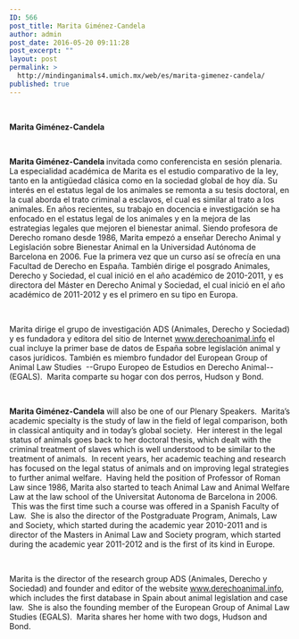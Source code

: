 ```yaml
---
ID: 566
post_title: Marita Giménez-Candela
author: admin
post_date: 2016-05-20 09:11:28
post_excerpt: ""
layout: post
permalink: >
  http://mindinganimals4.umich.mx/web/es/marita-gimenez-candela/
published: true
---
```

&nbsp;

<b>Marita Giménez-Candela</b>

&nbsp;

<b>Marita Giménez-Candela </b><span style="font-weight: 400;">invitada como conferencista en sesión plenaria. La especialidad académica de Marita es el estudio comparativo de la ley, tanto en la antigüedad clásica como en la sociedad global de hoy día. Su interés en el estatus legal de los animales se remonta a su tesis doctoral, en la cual aborda el trato criminal a esclavos, el cual es similar al trato a los animales. En años recientes, su trabajo en docencia e investigación se ha enfocado en el estatus legal de los animales y en la mejora de las estrategias legales que mejoren el bienestar animal. Siendo profesora de Derecho romano desde 1986, Marita empezó a enseñar Derecho Animal y Legislación sobre Bienestar Animal en la Universidad Autónoma de Barcelona en 2006. Fue la primera vez que un curso así se ofrecía en una Facultad de Derecho en España. También dirige el posgrado Animales, Derecho y Sociedad, el cual inició en el año académico de 2010-2011, y es directora del Máster en Derecho Animal y Sociedad, el cual inició en el año académico de 2011-2012 y es el primero en su tipo en Europa. </span>

&nbsp;

<span style="font-weight: 400;">Marita dirige el grupo de investigación ADS (Animales, Derecho y Sociedad) y es fundadora y editora del sitio de Internet </span><a href="http://www.derechoanimal.info"><span style="font-weight: 400;">www.derechoanimal.info</span></a><span style="font-weight: 400;"> el cual incluye la primer base de datos de España sobre legislación animal y casos jurídicos. También es miembro fundador del European Group of Animal Law Studies  --Grupo Europeo de Estudios en Derecho Animal-- (EGALS).  Marita comparte su hogar con dos perros, Hudson y Bond.</span>

&nbsp;

<b>Marita Giménez-Candela</b> <span style="font-weight: 400;">will also be one of our Plenary Speakers.  Marita’s academic specialty is the study of law in the field of legal comparison, both in classical antiquity and in today’s global society.  Her interest in the legal status of animals goes back to her doctoral thesis, which dealt with the criminal treatment of slaves which is well understood to be similar to the treatment of animals.  In recent years, her academic teaching and research has focused on the legal status of animals and on improving legal strategies to further animal welfare.  Having held the position of Professor of Roman Law since 1986, Marita also started to teach Animal Law and Animal Welfare Law at the law school of the Universitat Autonoma de Barcelona in 2006.  This was the first time such a course was offered in a Spanish Faculty of Law.  She is also the director of the Postgraduate Program, Animals, Law and Society, which started during the academic year 2010-2011 and is director of the Masters in Animal Law and Society program, which started during the academic year 2011-2012 and is the first of its kind in Europe.</span>

&nbsp;

<span style="font-weight: 400;">Marita is the director of the research group ADS (Animales, Derecho y Sociedad) and founder and editor of the website </span><a href="http://www.derechoanimal.info"><span style="font-weight: 400;">www.derechoanimal.info</span></a><span style="font-weight: 400;">, which includes the first database in Spain about animal legislation and case law.  She is also the founding member of the European Group of Animal Law Studies (EGALS).  Marita shares her home with two dogs, Hudson and Bond.</span>

&nbsp;